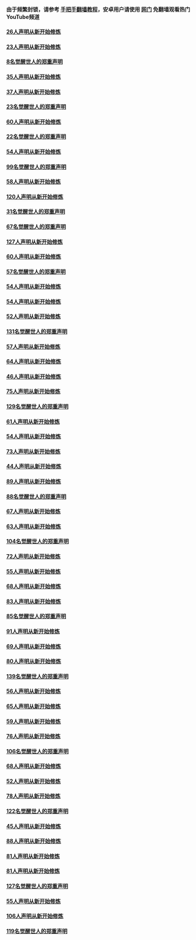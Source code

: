 #### 由于频繁封锁，请参考 [手把手翻墙教程](https://github.com/gfw-breaker/guides/wiki/)，安卓用户请使用 [网门](https://github.com/gfw-breaker/nogfw/blob/master/dl.md?t=02191200) 免翻墙观看热门YouTube频道 

#### [26人声明从新开始修炼](../pages/91/421020.md?t=02191200) 

#### [23人声明从新开始修炼](../pages/91/420884.md?t=02191200) 

#### [8名觉醒世人的郑重声明](../pages/91/420883.md?t=02191200) 

#### [35人声明从新开始修炼](../pages/91/420809.md?t=02191200) 

#### [37人声明从新开始修炼](../pages/91/420766.md?t=02191200) 

#### [23名觉醒世人的郑重声明](../pages/91/420765.md?t=02191200) 

#### [60人声明从新开始修炼](../pages/91/420727.md?t=02191200) 

#### [22名觉醒世人的郑重声明](../pages/91/420726.md?t=02191200) 

#### [54人声明从新开始修炼](../pages/91/420529.md?t=02191200) 

#### [99名觉醒世人的郑重声明](../pages/91/420528.md?t=02191200) 

#### [58人声明从新开始修炼](../pages/91/420198.md?t=02191200) 

#### [120人声明从新开始修炼](../pages/91/420141.md?t=02191200) 

#### [31名觉醒世人的郑重声明](../pages/91/420197.md?t=02191200) 

#### [67名觉醒世人的郑重声明](../pages/91/420140.md?t=02191200) 

#### [127人声明从新开始修炼](../pages/91/420082.md?t=02191200) 

#### [60人声明从新开始修炼](../pages/91/420081.md?t=02191200) 

#### [57名觉醒世人的郑重声明](../pages/91/420080.md?t=02191200) 

#### [54人声明从新开始修炼](../pages/91/419533.md?t=02191200) 

#### [54人声明从新开始修炼](../pages/91/419532.md?t=02191200) 

#### [52人声明从新开始修炼](../pages/91/419531.md?t=02191200) 

#### [131名觉醒世人的郑重声明](../pages/91/419530.md?t=02191200) 

#### [57人声明从新开始修炼](../pages/91/419430.md?t=02191200) 

#### [64人声明从新开始修炼](../pages/91/419429.md?t=02191200) 

#### [46人声明从新开始修炼](../pages/91/419428.md?t=02191200) 

#### [75人声明从新开始修炼](../pages/91/419427.md?t=02191200) 

#### [129名觉醒世人的郑重声明](../pages/91/419426.md?t=02191200) 

#### [61人声明从新开始修炼](../pages/91/419198.md?t=02191200) 

#### [54人声明从新开始修炼](../pages/91/419197.md?t=02191200) 

#### [73人声明从新开始修炼](../pages/91/419196.md?t=02191200) 

#### [44人声明从新开始修炼](../pages/91/419075.md?t=02191200) 

#### [89人声明从新开始修炼](../pages/91/419074.md?t=02191200) 

#### [88名觉醒世人的郑重声明](../pages/91/419195.md?t=02191200) 

#### [67人声明从新开始修炼](../pages/91/419073.md?t=02191200) 

#### [63人声明从新开始修炼](../pages/91/419072.md?t=02191200) 

#### [104名觉醒世人的郑重声明](../pages/91/419071.md?t=02191200) 

#### [72人声明从新开始修炼](../pages/91/418902.md?t=02191200) 

#### [55人声明从新开始修炼](../pages/91/418901.md?t=02191200) 

#### [68人声明从新开始修炼](../pages/91/418900.md?t=02191200) 

#### [83人声明从新开始修炼](../pages/91/418757.md?t=02191200) 

#### [85名觉醒世人的郑重声明](../pages/91/418899.md?t=02191200) 

#### [91人声明从新开始修炼](../pages/91/418756.md?t=02191200) 

#### [69人声明从新开始修炼](../pages/91/418755.md?t=02191200) 

#### [80人声明从新开始修炼](../pages/91/418754.md?t=02191200) 

#### [139名觉醒世人的郑重声明](../pages/91/418753.md?t=02191200) 

#### [56人声明从新开始修炼](../pages/91/418594.md?t=02191200) 

#### [65人声明从新开始修炼](../pages/91/418593.md?t=02191200) 

#### [59人声明从新开始修炼](../pages/91/418592.md?t=02191200) 

#### [76人声明从新开始修炼](../pages/91/418431.md?t=02191200) 

#### [106名觉醒世人的郑重声明](../pages/91/418591.md?t=02191200) 

#### [68人声明从新开始修炼](../pages/91/418430.md?t=02191200) 

#### [52人声明从新开始修炼](../pages/91/418429.md?t=02191200) 

#### [78人声明从新开始修炼](../pages/91/418428.md?t=02191200) 

#### [122名觉醒世人的郑重声明](../pages/91/418427.md?t=02191200) 

#### [45人声明从新开始修炼](../pages/91/418248.md?t=02191200) 

#### [88人声明从新开始修炼](../pages/91/418247.md?t=02191200) 

#### [81人声明从新开始修炼](../pages/91/418246.md?t=02191200) 

#### [81人声明从新开始修炼](../pages/91/418139.md?t=02191200) 

#### [127名觉醒世人的郑重声明](../pages/91/418245.md?t=02191200) 

#### [55人声明从新开始修炼](../pages/91/418138.md?t=02191200) 

#### [106人声明从新开始修炼](../pages/91/418137.md?t=02191200) 

#### [119名觉醒世人的郑重声明](../pages/91/418135.md?t=02191200) 

